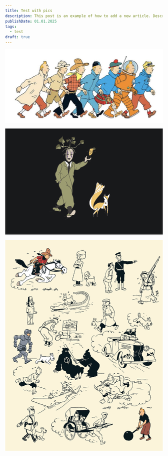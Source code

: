 ```yaml
---
title: Test with pics
description: This post is an example of how to add a new article. Description 50-160 words
publishDate: 01.01.2025
tags:
  - test
draft: true
---
```


![alt text](images/image1.jpg)

![illustration](images/image2.png)

![tintin rir](images/tintin_rir.png)